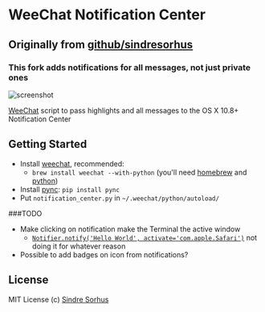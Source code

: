 # WeeChat Notification Center
## Originally from [github/sindresorhus](https://github.com/sindresorhus/weechat-notification-center)
### This fork adds notifications for all messages, not just private ones

![screenshot](https://raw.github.com/ilyakava/weechat-notification-center/master/screenshot.png)

[WeeChat](http://www.weechat.org) script to pass highlights and all messages to the OS X 10.8+ Notification Center


## Getting Started

- Install [weechat](http://www.weechat.org), recommended:
    - `brew install weechat --with-python` (you'll need [homebrew](http://www.moncefbelyamani.com/how-to-install-xcode-homebrew-git-rvm-ruby-on-mac/) and [python](http://docs.python-guide.org/en/latest/starting/install/osx/))
- Install [pync](https://github.com/SeTeM/pync): `pip install pync`
- Put `notification_center.py` in `~/.weechat/python/autoload/`

###TODO

- Make clicking on notification make the Terminal the active window
	- [`Notifier.notify('Hello World', activate='com.apple.Safari')`](https://github.com/alloy/terminal-notifier/blob/master/README.markdown) not doing it for whatever reason
- Possible to add badges on icon from notifications?

## License

MIT License
(c) [Sindre Sorhus](http://sindresorhus.com)
